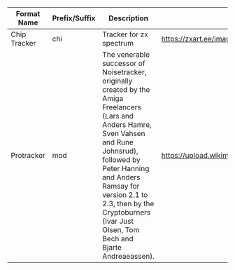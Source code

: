 | Format Name                       | Prefix/Suffix              | Description                           | Preview Image         |
|-----------------------------------|----------------------------|---------------------------------------|-----------------------|
| Chip Tracker                      | chi                        | Tracker for zx spectrum               | https://zxart.ee/image/type:prodImageFullImage/id:318598/filename:00064939.png
| Protracker                        | mod                        | The venerable successor of Noisetracker, originally created by the Amiga Freelancers (Lars and Anders Hamre, Sven Vahsen and Rune Johnsrud), followed by Peter Hanning and Anders Ramsay for version 2.1 to 2.3, then by the Cryptoburners (Ivar Just Olsen, Tom Bech and Bjarte Andreaeassen).                                       | https://upload.wikimedia.org/wikipedia/en/1/19/Protracker_3.62_screenshot.png

